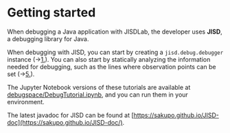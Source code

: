 # Getting started
When debugging a Java application with JISDLab, the developer uses **JISD**, a debugging library for Java.

When debugging with JISD, you can start by creating a `jisd.debug.debugger` instance (→[1.](1.html)). You can also start by statically analyzing the information needed for debugging, such as the lines where observation points can be set (→[5.](5.html)).

The Jupyter Notebook versions of these tutorials are available at [debugspace/DebugTutorial.ipynb](https://github.com/tklab-group/JISDLab/blob/master/debugspace/DebugTutorial.ipynb), and you can run them in your environment.

The latest javadoc for JISD can be found at [https://sakupo.github.io/JISD-doc](https://sakupo.github.io/JISD-doc/).
